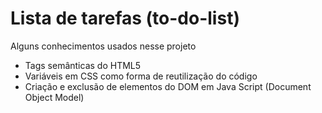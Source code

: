 # Lista de tarefas (to-do-list)

Alguns conhecimentos usados nesse projeto
- Tags semânticas do HTML5
- Variáveis em CSS como forma de reutilização do código
- Criação e exclusão de elementos do DOM em Java Script (Document Object Model)